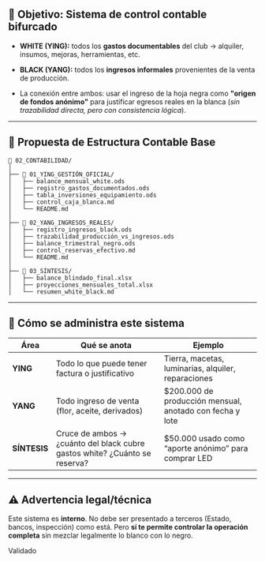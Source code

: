 ## 🎯 Objetivo: Sistema de control contable bifurcado

- **WHITE (YING):** todos los **gastos documentables** del club → alquiler, insumos, mejoras, herramientas, etc.
    
- **BLACK (YANG):** todos los **ingresos informales** provenientes de la venta de producción.
    
- La conexión entre ambos: usar el ingreso de la hoja negra como **"origen de fondos anónimo"** para justificar egresos reales en la blanca (_sin trazabilidad directa, pero con consistencia lógica_).
    

---

## 📂 Propuesta de Estructura Contable Base

```plaintext
📁 02_CONTABILIDAD/
│
├── 📁 01_YING_GESTIÓN_OFICIAL/
│   ├── balance_mensual_white.ods
│   ├── registro_gastos_documentados.ods
│   ├── tabla_inversiones_equipamiento.ods
│   ├── control_caja_blanca.md
│   └── README.md
│
├── 📁 02_YANG_INGRESOS_REALES/
│   ├── registro_ingresos_black.ods
│   ├── trazabilidad_producción_vs_ingresos.ods
│   ├── balance_trimestral_negro.ods
│   ├── control_reservas_efectivo.md
│   └── README.md
│
├── 📁 03_SÍNTESIS/
│   ├── balance_blindado_final.xlsx
│   ├── proyecciones_mensuales_total.xlsx
│   └── resumen_white_black.md
```

---

## 🧠 Cómo se administra este sistema

|Área|Qué se anota|Ejemplo|
|---|---|---|
|**YING**|Todo lo que puede tener factura o justificativo|Tierra, macetas, luminarias, alquiler, reparaciones|
|**YANG**|Todo ingreso de venta (flor, aceite, derivados)|$200.000 de producción mensual, anotado con fecha y lote|
|**SÍNTESIS**|Cruce de ambos → ¿cuánto del black cubre gastos white? ¿Cuánto se reserva?|$50.000 usado como “aporte anónimo” para comprar LED|

---

## ⚠️ Advertencia legal/técnica

Este sistema es **interno**. No debe ser presentado a terceros (Estado, bancos, inspección) como está. Pero **sí te permite controlar la operación completa** sin mezclar legalmente lo blanco con lo negro.

Validado